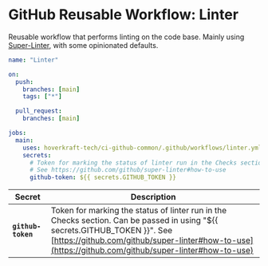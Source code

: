 <!-- start title -->

# GitHub Reusable Workflow: Linter

<!-- end title -->
<!-- start description -->

Reusable workflow that performs linting on the code base.
Mainly using [Super-Linter](https://github.com/github/super-linter), with some opinionated defaults.

<!-- end description -->
<!-- start contents -->
<!-- end contents -->
<!-- start usage -->

```yaml
name: "Linter"

on:
  push:
    branches: [main]
    tags: ["*"]

  pull_request:
    branches: [main]

jobs:
  main:
    uses: hoverkraft-tech/ci-github-common/.github/workflows/linter.yml@0.3.4
    secrets:
      # Token for marking the status of linter run in the Checks section. Can be passed in using "${{ secrets.GITHUB_TOKEN }}".
      # See https://github.com/github/super-linter#how-to-use
      github-token: ${{ secrets.GITHUB_TOKEN }}
```

<!-- end usage -->
<!-- start secrets -->

| **Secret**                    | **Description**                                                                                                                                                                                                                    |
| ----------------------------- | ---------------------------------------------------------------------------------------------------------------------------------------------------------------------------------------------------------------------------------- |
| **<code>github-token</code>** | Token for marking the status of linter run in the Checks section. Can be passed in using "${{ secrets.GITHUB_TOKEN }}". See [https://github.com/github/super-linter#how-to-use](https://github.com/github/super-linter#how-to-use) |

<!-- end secrets -->
<!-- start inputs -->

<!-- end inputs -->

<!-- start outputs -->
<!-- end outputs -->
<!-- start [.github/ghadocs/examples/] -->
<!-- end [.github/ghadocs/examples/] -->
